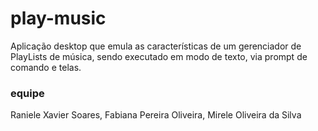 # play-music
Aplicação desktop que emula as características de um gerenciador de PlayLists de música, sendo executado em modo de texto, via prompt de comando e telas.
### equipe 
Raniele Xavier Soares, 
Fabiana Pereira Oliveira,
Mirele Oliveira da Silva
